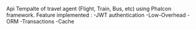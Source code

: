 Api Tempalte of travel agent (Flight, Train, Bus, etc) using Phalcon framework. Feature implemented : 
-JWT authentication
-Low-Overhead
-ORM
-Transactions
-Cache
